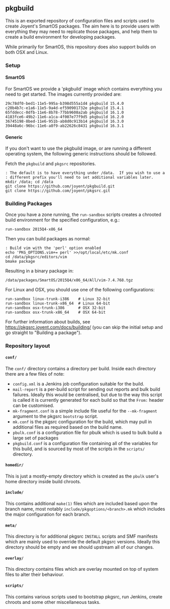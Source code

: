 ## pkgbuild

This is an exported repository of configuration files and scripts used to
create Joyent's SmartOS packages.  The aim here is to provide users with
everything they may need to replicate those packages, and help them to create a
build environment for developing packages.

While primarily for SmartOS, this repository does also support builds on both
OSX and Linux.

### Setup

#### SmartOS

For SmartOS we provide a 'pkgbuild' image which contains everything you need to
get started.  The images currently provided are:

```console
29c78df0-bed1-11e5-995a-b398d555a1d4 pkgbuild 15.4.0
c20b4b7c-e1a6-11e5-9a4d-ef590901732e pkgbuild 15.4.1
65fddecc-0dfb-11e6-8b78-77bb9608a2ab pkgbuild 16.1.0
4183fce6-49b2-11e6-a1ca-4f007e77f9d5 pkgbuild 16.2.0
36745198-8bed-11e6-951b-ab8d0c913b14 pkgbuild 16.3.0
39448a6c-96bc-11e6-a8f9-ab22626c8431 pkgbuild 16.3.1
```

#### Generic

If you don't want to use the pkgbuild image, or are running a different
operating system, the following generic instructions should be followed.

Fetch the `pkgbuild` and `pkgsrc` repositories.

```console
: The default is to have everything under /data.  If you wish to use a
: different prefix you'll need to set additional variables later.
mkdir /data; cd /data
git clone https://github.com/joyent/pkgbuild.git
git clone https://github.com/joyent/pkgsrc.git
```

### Building Packages

Once you have a zone running, the `run-sandbox` scripts creates a chrooted
build environment for the specified configuration, e.g.:

```console
run-sandbox 2015Q4-x86_64
```

Then you can build packages as normal:

```console
: Build vim with the 'perl' option enabled
echo 'PKG_OPTIONS.vim+= perl' >>/opt/local/etc/mk.conf
cd /data/pkgsrc/editors/vim
bmake package
```

Resulting in a binary package in:

```
/data/packages/SmartOS/2015Q4/x86_64/All/vim-7.4.768.tgz
```

For Linux and OSX, you should use one of the following configurations:

```console
run-sandbox linux-trunk-i386    # Linux 32-bit
run-sandbox linux-trunk-x86_64  # Linux 64-bit
run-sandbox osx-trunk-i386      # OSX 32-bit
run-sandbox osx-trunk-x86_64    # OSX 64-bit
```

For further information about builds, see
<https://pkgsrc.joyent.com/docs/building/> (you can skip the initial setup and
go straight to "Building a package").

### Repository layout

#### `conf/`

The `conf/` directory contains a directory per build.  Inside each directory
there are a few files of note:

* `config.xml` is a Jenkins job configuration suitable for the build.
* `mail-report` is a per-build script for sending out reports and bulk build
  failures.  Ideally this would be centralised, but due to the way this script
  is called it is currently generated for each build so that the `From:` header
  can be customised.
* `mk-fragment.conf` is a simple include file useful for the `--mk-fragment`
  argument to the pkgsrc `bootstrap` script.
* `mk.conf` is the pkgsrc configuration for the build, which may pull in
  additional files as required based on the build name.
* `pbulk.conf` is a configuration file for pbulk which is used to bulk build
  a large set of packages
* `pkgbuild.conf` is a configuration file containing all of the variables for
  this build, and is sourced by most of the scripts in the `scripts/`
  directory.

#### `homedir/`

This is just a mostly-empty directory which is created as the `pbulk` user's
home directory inside build chroots.

#### `include/`

This contains additional `make(1)` files which are included based upon the
branch name, most notably `include/pkgoptions/<branch>.mk` which includes the
major configuration for each branch.

#### `meta/`

This directory is for additional pkgsrc `INSTALL` scripts and SMF manifests
which are mainly used to override the default pkgsrc versions.  Ideally this
directory should be empty and we should upstream all of our changes.

#### `overlay/`

This directory contains files which are overlay mounted on top of system files
to alter their behaviour.

#### `scripts/`

This contains various scripts used to bootstrap pkgsrc, run Jenkins, create
chroots and some other miscellaneous tasks.
